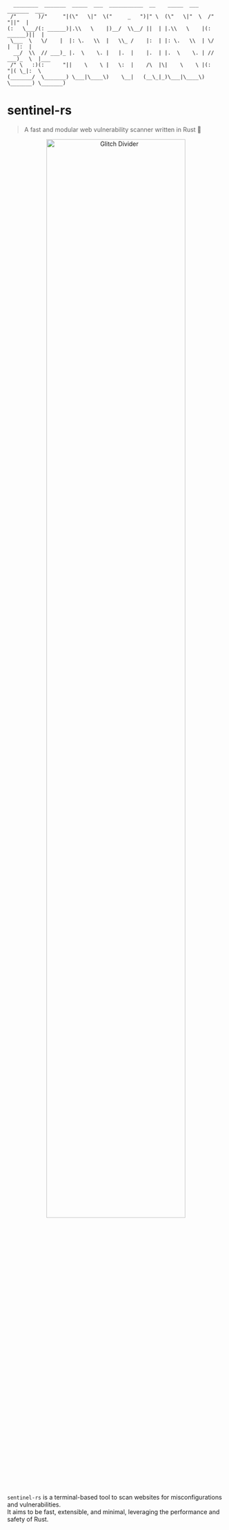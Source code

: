 ```
  ________  _______  _____  ___  ___________  __    _____  ___    _______  ___
 /"       )/"     "|(\"   \|"  \("     _   ")|" \  (\"   \|"  \  /"     "||"  |
(:   \___/(: ______)|.\\   \    |)__/  \\__/ ||  | |.\\   \    |(: ______)||  |
 \___  \   \/    |  |: \.   \\  |   \\_ /    |:  | |: \.   \\  | \/    |  |:  |
  __/  \\  // ___)_ |.  \    \. |   |.  |    |.  | |.  \    \. | // ___)_  \  |___
 /" \   :)(:      "||    \    \ |   \:  |    /\  |\|    \    \ |(:      "|( \_|:  \
(_______/  \_______) \___|\____\)    \__|   (__\_|_)\___|\____\) \_______) \_______)

```

# sentinel-rs

> A fast and modular web vulnerability scanner written in Rust 🦀
<p align="center">
  <img src="https://media2.giphy.com/media/EC1gl2A5oplKMAorkT/giphy.gif?cid=6c09b95234kwvddqhxk443y9qv5ahrb5y0c5zmkdwx7ih3to&ep=v1_internal_gif_by_id&rid=giphy.gif&ct=g" alt="Glitch Divider" width="80%" />
</p>

`sentinel-rs` is a terminal-based tool to scan websites for misconfigurations and vulnerabilities.  
It aims to be fast, extensible, and minimal, leveraging the performance and safety of Rust.
